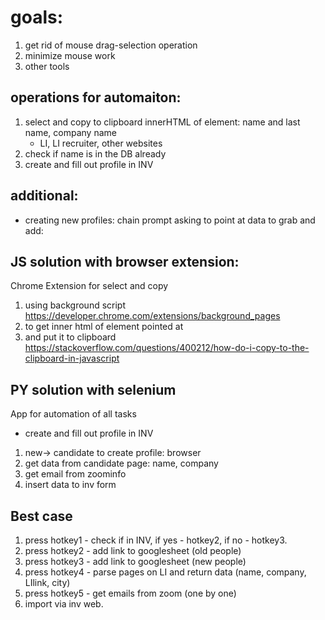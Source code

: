 # goals:
1. get rid of mouse drag-selection operation
2. minimize mouse work
3. other tools

## operations for automaiton:
1. select and copy to clipboard innerHTML of element: name and last name, company name
    - LI, LI recruiter, other websites
2. check if name is in the DB already
3. create and fill out profile in INV

## additional:
* creating new profiles: chain prompt asking to point at data to grab and add: 

## JS solution with browser extension:
Chrome Extension for select and copy
1. using background script https://developer.chrome.com/extensions/background_pages
2. to get inner html of element pointed at
3. and put it to clipboard https://stackoverflow.com/questions/400212/how-do-i-copy-to-the-clipboard-in-javascript

## PY solution with selenium
App for automation of all tasks
* create and fill out profile in INV
1. new-> candidate to create profile: browser
2. get data from candidate page: name, company
3. get email from zoominfo
4. insert data to inv form

## Best case
1. press hotkey1 - check if in INV, if yes - hotkey2, if no - hotkey3. 
2. press hotkey2 - add link to googlesheet (old people)
3. press hotkey3 - add link to googlesheet (new people)
4. press hotkey4 - parse pages on LI and return data (name, company, LIlink, city) 
5. press hotkey5 - get emails from zoom (one by one)
6. import via inv web.
